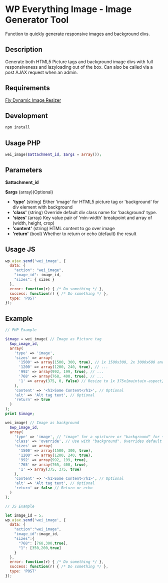 # WP Everything Image - Image Generator Tool
Function to quickly generate responsive images and background divs.

## Description
Generate both HTML5 Picture tags and background image divs with full responsiveness and lazyloading out of the box. Can also be called via a post AJAX request when an admin.

## Requirements
[Fly Dynamic Image Resizer](https://wordpress.org/plugins/fly-dynamic-image-resizer/)

## Development
```bash
npm install
```

## Usage PHP
```php
wei_image($attachment_id, $args = array());
```

## Parameters
**$attachment_id** 

**$args**
  (array)(Optional)

* **'type'**
  (string) Either 'image' for HTML5 picture tag or 'background' for div element with background
* **'class'**
  (string) Override default div class name for 'background' type.
* **'sizes'**
  (array) Key value pair of 'min-width' breakpoint and array of (width, height, crop)
* **'content'**
  (string) HTML content to go over image
* **'return'**
  (bool) Whether to return or echo (default) the result

## Usage JS
```js
wp.ajax.send('wei_image', {
  data: {
    "action": "wei_image",
    "image_id": image_id,
    "sizes": { sizes }
  },
  error: function(r) { /* Do something */ },
  success: function(r) { /* Do something */ },
  type: 'POST'
});
```

## Example

```php
// PHP Example

$image = wei_image( // Image as Picture tag
  $wp_image_id, 
  array(
    'type' => 'image',
    'sizes' => array(
      '1500' => array(1500, 300, true), // 1x 1500x300, 2x 3000x600 and crop
      '1200' => array(1200, 240, true), // ...
      '992' => array(992, 199, true), // ...
      '768' => array(768, 400, true), // ...
      '1' => array(375, 0, false) // Resize to 1x 375x{maintain-aspect} 2x 750x{maintain-aspect}
    ),
    'content' => '<h1>Some Content</h1>', // Optional
    'alt' => 'Alt tag text', // Optional
    'return' => true
  )
);
print $image;

wei_image( // Image as background
  $wp_image_id, 
  array(
    'type' => 'image', // "image" for a <picture> or "background" for <div> with background image
    'class' => 'override', // Use with "background". Overrides default div name. Requires you create the div
    'sizes' => array(
      '1500' => array(1500, 300, true),
      '1200' => array(1200, 240, true),
      '992' => array(992, 199, true),
      '765' => array(765, 400, true),
      '1' => array(375, 375, true)
    ),
    'content' => '<h1>Some Content</h1>', // Optional
    'alt' => 'Alt tag text', // Optional
    'return' => false // Return or echo
  )
);

```

```js
// JS Example

let image_id = 5;
wp.ajax.send('wei_image', {
  data: {
    "action":"wei_image",
    "image_id":image_id,
    "sizes":{
      "768": [768,300,true],
      "1": [350,200,true]
    }
  },
  error: function(r) { /* Do something */ },
  success: function(r) { /* Do something */ },
  type: 'POST'
});
```
